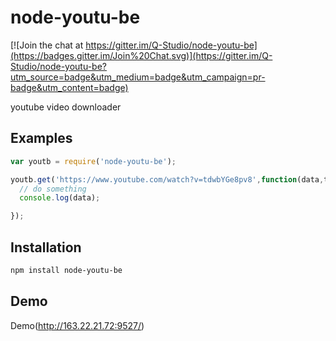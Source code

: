 # node-youtu-be

[![Join the chat at https://gitter.im/Q-Studio/node-youtu-be](https://badges.gitter.im/Join%20Chat.svg)](https://gitter.im/Q-Studio/node-youtu-be?utm_source=badge&utm_medium=badge&utm_campaign=pr-badge&utm_content=badge)

youtube video downloader

## Examples
```js
var youtb = require('node-youtu-be');

youtb.get('https://www.youtube.com/watch?v=tdwbYGe8pv8',function(data,title){
  // do something
  console.log(data);

});

```
 
 
## Installation

```sh
npm install node-youtu-be

```

## Demo
Demo(http://163.22.21.72:9527/)